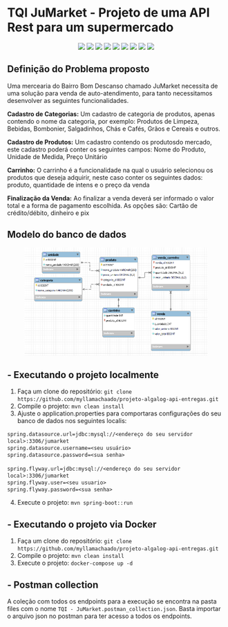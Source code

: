 # TQI JuMarket - Projeto de uma API Rest para um supermercado

<p align="center">
    <a alt="Kotlin">
          <img src="https://img.shields.io/badge/Kotlin-v17-blue.svg" />
    </a>
  <a alt="JDK">
          <img src="https://img.shields.io/badge/JDK-v17-blue.svg" />
    </a>
    <a alt="Spring Boot">
        <img src="https://img.shields.io/badge/Spring_Boot-v2.7.6-red.svg" />
    </a>
    <a alt="Maven">
        <img src="https://img.shields.io/badge/Maven-v4.0.0-brightgreen.svg" />
    </a>
    <a alt="JPA">
        <img src="https://img.shields.io/badge/JPA-v3.1.0-brightgreen.svg" />
    </a>
     <a alt="Validation">
        <img src="https://img.shields.io/badge/Validation-v2.0.2-red.svg" />
    </a>
     <a alt="Flyway">
        <img src="https://img.shields.io/badge/Flyway-v7.15.0-blueviolet.svg" />
    </a>
    <a alt="MySQL">
        <img src="https://img.shields.io/badge/MySQL-v2.1.214-brightgreen.svg" />
    </a>
  <a alt="Mockito">
        <img src="https://img.shields.io/badge/Mockito-v4.0.0-red.svg" />
    </a>
</p>


## Definição do Problema proposto

Uma mercearia do Bairro Bom Descanso chamado JuMarket necessita de uma solução para venda de auto-atendimento, para tanto necessitamos desenvolver as seguintes funcionalidades.

**Cadastro de Categorias:** Um cadastro de categoria de produtos, apenas contendo o nome da categoria, por exemplo: Produtos de Limpeza, Bebidas, Bombonier, Salgadinhos, Chás e Cafés, Grãos e Cereais e outros.

**Cadastro de Produtos:** Um cadastro contendo os produtosdo mercado, este cadastro poderá conter os seguintes campos: Nome do Produto, Unidade de Medida, Preço Unitário

**Carrinho:** O carrinho é a funcionalidade na qual o usuário selecionou os produtos que deseja adquirir, neste caso conter os seguintes dados: produto, quantidade de intens e o preço da venda

**Finalização da Venda:** Ao finalizar a venda deverá ser informado o valor total e a forma de pagamento escolhida. As opções são: Cartão de crédito/débito, dinheiro e pix


## Modelo do banco de dados

<figure>
<p align="center">
  <img src="https://github.com/myllamachaado/tqi_Kotlin_backend_developer_2023/blob/master/files/bd.PNG"/><br>
</p>
</figure>
    
## - Executando o projeto localmente

1)  Faça um clone do repositório:
`git clone https://github.com/myllamachaado/projeto-algalog-api-entregas.git`
2) Compile o projeto:
`mvn clean install`
3) Ajuste o application.properties para comportaras configurações do seu banco de dados nos seguintes localis:
```
spring.datasource.url=jdbc:mysql://<endereço do seu servidor local>:3306/jumarket
spring.datasource.username=<seu usuário>
spring.datasource.password=<sua senha>

spring.flyway.url=jdbc:mysql://<endereço do seu servidor local>:3306/jumarket
spring.flyway.user=<seu usuario>
spring.flyway.password=<sua senha>
```
4)  Execute o projeto:
`mvn spring-boot::run` 


## - Executando o projeto via Docker

1)  Faça um clone do repositório:
`git clone https://github.com/myllamachaado/projeto-algalog-api-entregas.git`
2) Compile o projeto:
`mvn clean install`
3)  Execute o projeto:
`docker-compose up -d`


## - Postman collection

A coleção com todos os endpoints para a execução se encontra na pasta files com o nome `TQI - JuMarket.postman_collection.json`. Basta importar o arquivo json no postman para ter acesso a todos os endpoints. 

